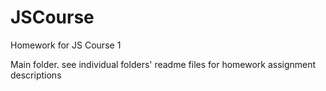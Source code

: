 JSCourse
========
Homework for JS Course 1

Main folder. see individual folders' readme files for homework assignment descriptions